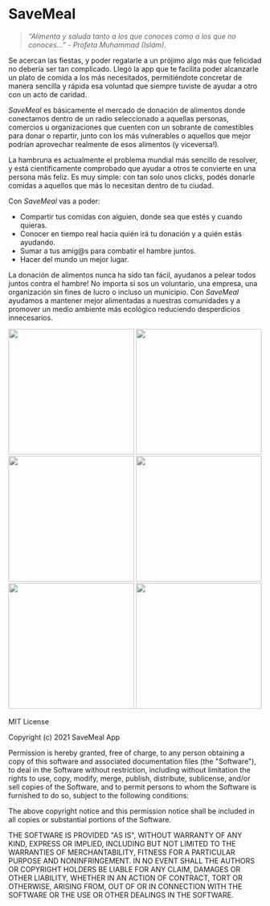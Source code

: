 # SaveMeal
> _“Alimenta y saluda tanto a los que conoces como a los que no conoces...” - Profeta Muhammad (Islám)._

Se acercan las fiestas, y poder regalarle a un prójimo algo más que felicidad no debería ser tan complicado. Llegó la app que te facilita poder alcanzarle un plato de comida a los más necesitados, permitiéndote concretar de manera sencilla y rápida esa voluntad que siempre tuviste de ayudar a otro con un acto de caridad.

_SaveMeal_ es básicamente el mercado de donación de alimentos donde conectamos dentro de un radio seleccionado a aquellas personas, comercios u organizaciones que cuenten con un sobrante de comestibles para donar o repartir, junto con los más vulnerables o aquellos que mejor podrían aprovechar realmente de esos alimentos (y viceversa!).

La hambruna es actualmente el problema mundial más sencillo de resolver, y está científicamente comprobado que ayudar a otros te convierte en una persona más feliz. Es muy simple: con tan solo unos clicks, podés donarle comidas a aquellos que más lo necesitan dentro de tu ciudad.

Con _SaveMeal_ vas a poder:
+ Compartir tus comidas con alguien, donde sea que estés y cuando quieras.
+ Conocer en tiempo real hacia quién irá tu donación y a quién estás ayudando.
+ Sumar a tus amig@s para combatir el hambre juntos.
+ Hacer del mundo un mejor lugar.

La donación de alimentos nunca ha sido tan fácil, ayudanos a pelear todos juntos contra el hambre! No importa si sos un voluntario, una empresa, una organización sin fines de lucro o incluso un municipio. Con _SaveMeal_ ayudamos a mantener mejor alimentadas a nuestras comunidades y a promover un medio ambiente más ecológico reduciendo desperdicios innecesarios.

<!-- Pantalla de Login -->
<img src="https://user-images.githubusercontent.com/5422682/143791524-279e7dc2-1300-4fac-a205-643d03e94de6.jpeg" width=250>

<!-- Consumidor: Comidas Disponibles -->
<img src="https://user-images.githubusercontent.com/5422682/143791520-46b36861-7727-477a-8007-d705cdbcd803.jpeg" width=250>

<!-- Comercio: Detalle de Producto -->
<img src="https://user-images.githubusercontent.com/5422682/143791521-dab10255-8f32-4e56-830a-fab55bd3a29e.jpeg" width=250>

<!-- Consumidor: Mis Reservas -->
<img src="https://user-images.githubusercontent.com/5422682/143791519-ddaec11e-93ec-419b-9a47-2cb78f8225d8.jpeg" width=250>

<!-- Comercio: Mis Productos -->
<img src="https://user-images.githubusercontent.com/5422682/143794508-a09d9d58-1739-4a7c-8bdd-71cbb78a10e3.jpeg" width=250>

<!-- Comercio: Entregas Activas -->
<img src="https://user-images.githubusercontent.com/5422682/143791523-9548e7c8-21b8-4a32-a127-82db8620aec3.jpeg" width=250>

MIT License

Copyright (c) 2021 SaveMeal App

Permission is hereby granted, free of charge, to any person obtaining a copy
of this software and associated documentation files (the "Software"), to deal
in the Software without restriction, including without limitation the rights
to use, copy, modify, merge, publish, distribute, sublicense, and/or sell
copies of the Software, and to permit persons to whom the Software is
furnished to do so, subject to the following conditions:

The above copyright notice and this permission notice shall be included in all
copies or substantial portions of the Software.

THE SOFTWARE IS PROVIDED "AS IS", WITHOUT WARRANTY OF ANY KIND, EXPRESS OR
IMPLIED, INCLUDING BUT NOT LIMITED TO THE WARRANTIES OF MERCHANTABILITY,
FITNESS FOR A PARTICULAR PURPOSE AND NONINFRINGEMENT. IN NO EVENT SHALL THE
AUTHORS OR COPYRIGHT HOLDERS BE LIABLE FOR ANY CLAIM, DAMAGES OR OTHER
LIABILITY, WHETHER IN AN ACTION OF CONTRACT, TORT OR OTHERWISE, ARISING FROM,
OUT OF OR IN CONNECTION WITH THE SOFTWARE OR THE USE OR OTHER DEALINGS IN THE
SOFTWARE.
